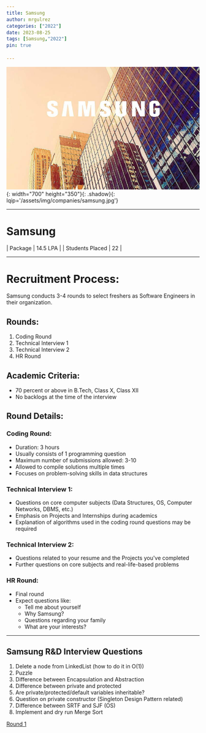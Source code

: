 ```yaml
---
title: Samsung
author: mrgulrez
categories: ["2022"]
date: 2023-08-25
tags: [Samsung,"2022"]
pin: true

---
```

![Samsung](/assets/img/companies/samsung.jpg){: width="700" height="350"}{: .shadow}{: lqip='/assets/img/companies/samsung.jpg'}

---

# Samsung

| Package   | 14.5 LPA   |
| Students Placed  | 22   |


---

# Recruitment Process:

Samsung conducts 3-4 rounds to select freshers as Software Engineers in their organization.

## Rounds:
1. Coding Round
2. Technical Interview 1
3. Technical Interview 2
4. HR Round

## Academic Criteria:
- 70 percent or above in B.Tech, Class X, Class XII
- No backlogs at the time of the interview

## Round Details:

### Coding Round:
- Duration: 3 hours
- Usually consists of 1 programming question
- Maximum number of submissions allowed: 3-10
- Allowed to compile solutions multiple times
- Focuses on problem-solving skills in data structures

### Technical Interview 1:
- Questions on core computer subjects (Data Structures, OS, Computer Networks, DBMS, etc.)
- Emphasis on Projects and Internships during academics
- Explanation of algorithms used in the coding round questions may be required

### Technical Interview 2:
- Questions related to your resume and the Projects you've completed
- Further questions on core subjects and real-life-based problems

### HR Round:
- Final round
- Expect questions like:
  - Tell me about yourself
  - Why Samsung?
  - Questions regarding your family
  - What are your interests?

---
## Samsung R&D Interview Questions

1. Delete a node from LinkedList (how to do it in O(1))
2. Puzzle
3. Difference between Encapsulation and Abstraction
4. Difference between private and protected
5. Are private/protected/default variables inheritable?
6. Question on private constructor (Singleton Design Pattern related)
7. Difference between SRTF and SJF (OS)
8. Implement and dry run Merge Sort

[Round 1 ](https://drive.google.com/file/d/1nHbqBfRBhlGTThh3LXqcjMKGNYArYxyJ/view?usp=sharing)
